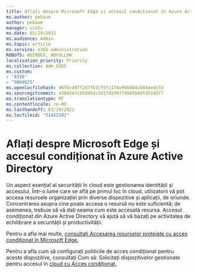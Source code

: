 ```yaml
---
title: Aflați despre Microsoft Edge și accesul condiționat în Azure Active Directory
ms.author: pebaum
author: pebaum
manager: scotv
ms.date: 03/29/2021
ms.audience: Admin
ms.topic: article
ms.service: o365-administration
ROBOTS: NOINDEX, NOFOLLOW
localization_priority: Priority
ms.collection: Adm_O365
ms.custom:
- "8326"
- "9004625"
ms.openlocfilehash: 48fbcd8ff2d7f63cf5fc1f6e99b604cb84aedc53
ms.sourcegitcommit: 430d247cb5dd5dc5d1f82d977456558dfd514277
ms.translationtype: MT
ms.contentlocale: ro-RO
ms.lasthandoff: 03/29/2021
ms.locfileid: "51421101"
---
```

# <a name="learn-about-microsoft-edge-and-conditional-access-in-azure-active-directory"></a>Aflați despre Microsoft Edge și accesul condiționat în Azure Active Directory

Un aspect esențial al securității în cloud este gestionarea identității și accesului. Într-o lume care se află pe primul loc în cloud, utilizatorii vă pot accesa resursele organizației prin diverse dispozitive și aplicații, de oriunde. Concentrarea asupra cine poate accesa o resursă nu este suficientă; de asemenea, trebuie să vă dați seama cum este accesată resursa. Accesul condiționat din Azure Active Directory vă ajută să vă bazați pe activitatea de echilibrare a securității și productivității.

Pentru a afla mai multe, [consultați Accesarea resurselor protejate cu acces condiționat în Microsoft Edge.](https://go.microsoft.com/fwlink/?linkid=2152158)

Pentru a afla cum să configurați politicile de acces condiționat pentru aceste dispozitive, consultați Cum să: Solicitați dispozitivelor gestionate pentru accesul în [cloud cu Acces condiționat.](https://go.microsoft.com/fwlink/?linkid=2137682)